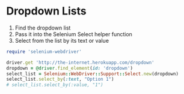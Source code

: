# Dropdown Lists

1. Find the dropdown list
2. Pass it into the Selenium Select helper function
3. Select from the list by its text or value

```ruby
require 'selenium-webdriver'

driver.get 'http://the-internet.herokuapp.com/dropdown'
dropdown = @driver.find_element(id: 'dropdown')
select_list = Selenium::WebDriver::Support::Select.new(dropdown)
select_list.select_by(:text, "Option 1")
# select_list.select_by(:value, "1")
```
